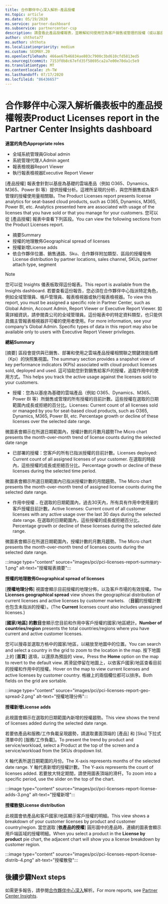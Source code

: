 ```yaml
---
title: 合作夥伴中心深入解析-產品授權
ms.topic: article
ms.date: 05/19/2020
ms.service: partner-dashboard
ms.subservice: partnercenter-csp
description: 請查看此產品授權報表，並瞭解如何使用您為客戶銷售或管理的授權（或以基座為基礎）雲端產品來進行改善。
author: shthota77
ms.author: shthota
ms.localizationpriority: medium
ms.custom: SEOMAY.20
ms.openlocfilehash: 466ae67b46834ae803c7900c3bd610cfd5813ed5
ms.sourcegitcommit: 7153f0b8c67efd35f58695ca2a7e00e70da1c5e9
ms.translationtype: MT
ms.contentlocale: zh-TW
ms.lasthandoff: 07/17/2020
ms.locfileid: "86436657"
---
```

# <a name="product-licenses-report-in-the-partner-center-insights-dashboard"></a><span data-ttu-id="25351-103">合作夥伴中心深入解析儀表板中的產品授權報表</span><span class="sxs-lookup"><span data-stu-id="25351-103">Product Licenses report in the Partner Center Insights dashboard</span></span>

<span data-ttu-id="25351-104">**適當的角色**</span><span class="sxs-lookup"><span data-stu-id="25351-104">**Appropriate roles**</span></span>
- <span data-ttu-id="25351-105">全域系統管理員</span><span class="sxs-lookup"><span data-stu-id="25351-105">Global admin</span></span>
- <span data-ttu-id="25351-106">系統管理代理人</span><span class="sxs-lookup"><span data-stu-id="25351-106">Admin agent</span></span>
- <span data-ttu-id="25351-107">報表檢視器</span><span class="sxs-lookup"><span data-stu-id="25351-107">Report Viewer</span></span>
- <span data-ttu-id="25351-108">執行報表檢視器</span><span class="sxs-lookup"><span data-stu-id="25351-108">Executive Report Viewer</span></span>

<span data-ttu-id="25351-109">[產品授權] 報表會針對以基座為基礎的雲端產品（例如 O365、Dynamics、M365、Power BI 等）提供授權分析。這裡所呈現的分析，與您所銷售或為客戶管理的授權使用量相關聯。</span><span class="sxs-lookup"><span data-stu-id="25351-109">The Product Licenses report presents license analytics for seat-based cloud products, such as O365, Dynamics, M365, Power BI, etc. Analytics presented here are associated with usage of the licenses that you have sold or that you manage for your customers.</span></span> <span data-ttu-id="25351-110">您可以從 [產品授權] 報表中查看下列區段。</span><span class="sxs-lookup"><span data-stu-id="25351-110">You can view the following sections from the Product Licenses report.</span></span>

- <span data-ttu-id="25351-111">摘要</span><span class="sxs-lookup"><span data-stu-id="25351-111">Summary</span></span>
- <span data-ttu-id="25351-112">授權的地理散佈</span><span class="sxs-lookup"><span data-stu-id="25351-112">Geographical spread of licenses</span></span>
- <span data-ttu-id="25351-113">授權新增</span><span class="sxs-lookup"><span data-stu-id="25351-113">License adds</span></span>
- <span data-ttu-id="25351-114">依合作夥伴位置、銷售通路、Sku、合作夥伴附加類型、區段的授權發佈</span><span class="sxs-lookup"><span data-stu-id="25351-114">License distribution by partner locations, sales channel, SKUs, partner attach type, segment</span></span>

 > [!NOTE]
 > <span data-ttu-id="25351-115">您可以從 Insights 儀表板取得這份報表。</span><span class="sxs-lookup"><span data-stu-id="25351-115">This report is available from the Insights dashboard.</span></span> <span data-ttu-id="25351-116">若要查看這份報告，您必須在合作夥伴中心指派特定角色，例如全域管理員、帳戶管理員、報表檢視器或執行報表檢視器。</span><span class="sxs-lookup"><span data-stu-id="25351-116">To view this report, you must be assigned a specific role in Partner Center, such as Global Admin, Account Admin, Report Viewer or Executive Report Viewer.</span></span> <span data-ttu-id="25351-117">如需詳細資訊，請參閱貴公司的全域管理員。這份報表中的特定資料類型，也只能供具備主管報表檢視器許可權的使用者使用。</span><span class="sxs-lookup"><span data-stu-id="25351-117">For more information, see your company's Global Admin. Specific types of data in this report may also be available only to users with Executive Report Viewer privileges.</span></span>

<span data-ttu-id="25351-118">**總結**</span><span class="sxs-lookup"><span data-stu-id="25351-118">**Summary**</span></span>

<span data-ttu-id="25351-119">[摘要] 區段會提供與已銷售、部署和使用之雲端產品授權相關聯之關鍵效能指標（Kpi）的快照集視圖。</span><span class="sxs-lookup"><span data-stu-id="25351-119">The summary section provides a snapshot view of key performance indicators (KPIs) associated with cloud product licenses sold, deployed and used.</span></span> <span data-ttu-id="25351-120">這可協助您針對銷售給客戶的授權，追蹤作用中的使用方式。</span><span class="sxs-lookup"><span data-stu-id="25351-120">This helps you track the active usage against the licenses sold to your customers.</span></span>

- <span data-ttu-id="25351-121">授權：您為以基座為基礎的雲端產品（例如 O365、Dynamics、M365、Power BI 等）所銷售或管理的所有授權的目前計數。這些授權在選取的日期範圍內成長或拒絕的百分比。</span><span class="sxs-lookup"><span data-stu-id="25351-121">Licenses: Current count of all licenses sold or managed by you for seat-based cloud products, such as O365, Dynamics, M365, Power BI, etc. Percentage growth or decline of these licenses over the selected date range.</span></span>

<span data-ttu-id="25351-122">微圖表會顯示在所選日期範圍內，授權計數的月數月趨勢</span><span class="sxs-lookup"><span data-stu-id="25351-122">The Micro chart presents the month-over-month trend of license counts during the selected date range</span></span>

- <span data-ttu-id="25351-123">已部署的授權：您客戶的所有已指派授權的目前計數。</span><span class="sxs-lookup"><span data-stu-id="25351-123">Licenses deployed: Current count of all assigned licenses of your customer.</span></span>
<span data-ttu-id="25351-124">在選取的時段內，這些授權的成長或拒絕百分比。</span><span class="sxs-lookup"><span data-stu-id="25351-124">Percentage growth or decline of these licenses during the selected time period.</span></span>

<span data-ttu-id="25351-125">微圖表會顯示所選日期範圍內已指派授權計數的月間趨勢。</span><span class="sxs-lookup"><span data-stu-id="25351-125">The Micro chart presents the month-over-month trend of assigned license counts during the selected date range.</span></span>

- <span data-ttu-id="25351-126">作用中授權 .. 在選取的日期範圍內，過去30天內，所有具有作用中使用量的客戶授權目前計數。</span><span class="sxs-lookup"><span data-stu-id="25351-126">Active licenses: Current count of all customer licenses with any active usage over the last 30 days during the selected date range.</span></span>
<span data-ttu-id="25351-127">在選取的日期範圍內，這些授權的成長或拒絕百分比。</span><span class="sxs-lookup"><span data-stu-id="25351-127">Percentage growth or decline of these licenses during the selected date range.</span></span>

<span data-ttu-id="25351-128">微圖表會顯示在所選日期範圍內，授權計數的月數月趨勢。</span><span class="sxs-lookup"><span data-stu-id="25351-128">The Micro chart presents the month-over-month trend of licenses counts during the selected date range.</span></span>

:::image type="content" source="images/pci/pci-licenses-report-summary-1.png" alt-text="授權報表摘要":::

<span data-ttu-id="25351-130">**授權的地理散佈**</span><span class="sxs-lookup"><span data-stu-id="25351-130">**Geographical spread of licenses**</span></span>

<span data-ttu-id="25351-131">[**授權地理分佈**] 視圖會顯示目前授權的地理分佈，以及客戶市場的有效授權。</span><span class="sxs-lookup"><span data-stu-id="25351-131">The **Licenses geographical spread** view shows the geographical distribution of current licenses and active licenses by customer markets.</span></span> <span data-ttu-id="25351-132">（**目前**的授權計數也包含未指派的授權）。</span><span class="sxs-lookup"><span data-stu-id="25351-132">(The **Current** licenses count also includes unassigned licenses.)</span></span>

<span data-ttu-id="25351-133">[**國家/地區] 的數目**會顯示您目前和作用中客戶授權的國家/地區總計。</span><span class="sxs-lookup"><span data-stu-id="25351-133">**Number of countries/region** presents the total countries/regions where you have current and active customer licenses.</span></span>

<span data-ttu-id="25351-134">您可以搜尋並選取方格中的國家/地區，以縮放至地圖中的位置。</span><span class="sxs-lookup"><span data-stu-id="25351-134">You can search and select a country in the grid to zoom to the location in the map.</span></span> <span data-ttu-id="25351-135">按下地圖上的 [**首頁**] 選項，以還原為預設的 view。</span><span class="sxs-lookup"><span data-stu-id="25351-135">Press the **Home** option on the map to revert to the default view.</span></span> <span data-ttu-id="25351-136">將滑鼠停留在地圖上，以依客戶國家/地區查看目前的授權和作用中的授權。</span><span class="sxs-lookup"><span data-stu-id="25351-136">Hover on the map to view current licenses and active licenses by customer country.</span></span> <span data-ttu-id="25351-137">格線上的兩個欄位都可以排序。</span><span class="sxs-lookup"><span data-stu-id="25351-137">Both fields on the grid are sortable.</span></span>

:::image type="content" source="images/pci/pci-licenses-report-geo-spread-2.png" alt-text="授權地理分佈":::

<span data-ttu-id="25351-139">**授權新增**</span><span class="sxs-lookup"><span data-stu-id="25351-139">**License adds**</span></span>

<span data-ttu-id="25351-140">此視圖會顯示在選取的日期範圍內新增的授權趨勢。</span><span class="sxs-lookup"><span data-stu-id="25351-140">This view shows the trend of licenses added during the selected date range.</span></span> 

<span data-ttu-id="25351-141">若要依產品和服務/工作負載呈現趨勢，請選取畫面頂端的 [產品] 和 [Sku] 下拉式清單中的 [服務/工作負載]。</span><span class="sxs-lookup"><span data-stu-id="25351-141">To present the trend by product and service/workload, select a Product at the top of the screen and a service/workload from the SKUs dropdown list.</span></span>

<span data-ttu-id="25351-142">X 軸代表所選日期範圍的月份。</span><span class="sxs-lookup"><span data-stu-id="25351-142">The X-axis represents months of the selected date range.</span></span> <span data-ttu-id="25351-143">Y 軸代表新增的授權計數。</span><span class="sxs-lookup"><span data-stu-id="25351-143">The Y-axis represents the count of licenses added.</span></span> <span data-ttu-id="25351-144">若要放大特定期間，請使用圖表頂端的滑杆。</span><span class="sxs-lookup"><span data-stu-id="25351-144">To zoom into a specific period, use the slider on the top of the chart.</span></span>

:::image type="content" source="images/pci/pci-licenses-report-license-adds-3.png" alt-text="授權新增":::

<span data-ttu-id="25351-146">**授權散發**</span><span class="sxs-lookup"><span data-stu-id="25351-146">**License distribution**</span></span>

<span data-ttu-id="25351-147">此視圖會依產品和客戶國家/地區顯示客戶授權的明細。</span><span class="sxs-lookup"><span data-stu-id="25351-147">This view shows a breakdown of your customer licenses by product and customer country/region.</span></span> <span data-ttu-id="25351-148">當您選取 [**依產品的授權**] 圓形圖中的產品時，連續的圖表會顯示用戶端區域的授權明細。</span><span class="sxs-lookup"><span data-stu-id="25351-148">When you select a product in the **License by product** pie chart, the adjacent chart will show you a license breakdown by customer region.</span></span>

:::image type="content" source="images/pci/pci-licenses-report-license-distrib-4.png" alt-text="授權散發":::

## <a name="next-steps"></a><span data-ttu-id="25351-150">後續步驟</span><span class="sxs-lookup"><span data-stu-id="25351-150">Next steps</span></span>

<span data-ttu-id="25351-151">如需更多報告，請參閱[合作夥伴中心深入](partner-center-insights.md)解析。</span><span class="sxs-lookup"><span data-stu-id="25351-151">For more reports, see [Partner Center Insights](partner-center-insights.md).</span></span>
